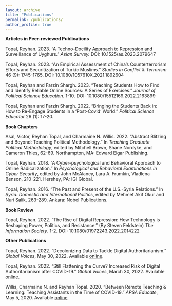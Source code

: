 ```yaml
---
layout: archive
title: "Publications"
permalink: /publications/
author_profile: true
---
```


**Articles in Peer-reviewed Publications**

Topal, Reyhan. 2023. “A Techno-Docility Approach to Repression and Surveillance of Uyghurs.” <i>Asian Survey.</i> DOI: 10.1525/as.2023.2079647

Topal, Reyhan. 2023. “An Empirical Assessment of China’s Counterterrorism Efforts and Securitization of Turkic Muslims.” <i>Studies in Conflict & Terrorism</i> 46 (9): 1745-1765. DOI: 10.1080/1057610X.2021.1892604

Topal, Reyhan and Farzin Shargh. 2023. “Teaching Students How to Find and Identify Reliable Online Sources: A Series of Exercises.” <i>Journal of Political Science Education</i>. 1-10. DOI: 10.1080/15512169.2022.2163899

Topal, Reyhan and Farzin Shargh. 2022. “Bringing the Students Back in: How to Re-Engage Students in a ‘Post-Covid’ World.” <i>Political Science Educator</i> 26 (1): 17-20.

**Book Chapters**

Asal, Victor, Reyhan Topal, and Charmaine N. Willis. 2022. “Abstract Blitzing and Beyond: Teaching Political Methodology.” In <i>Teaching Graduate Political Methodology</i>, edited by Mitchell Brown, Shane Nordyke, and Cameron Thies, 62-69. Northampton, MA: Edward Elgar Publishing.

Topal, Reyhan. 2018. “A Cyber-psychological and Behavioral Approach to Online Radicalization.” In <i>Psychological and Behavioral Examinations in Cyber Security</i>, edited by John McAlaney, Lara A. Frumkin, Vladlena Benson, 210-221. Hershey, PA: IGI Global.

Topal, Reyhan. 2016. “The Past and Present of the U.S.-Syria Relations.” In <i>Syria: Domestic and International Politics</i>, edited by Mehmet Akif Okur and Nuri Salik, 263-289. Ankara: Nobel Publications.

**Book Review**

Topal, Reyhan. 2022. “The Rise of Digital Repression: How Technology is Reshaping Power, Politics, and Resistance.”
(By Steven Feldstein) <i>The Information Society</i>. 1-2. DOI: 10.1080/01972243.2022.2014222

**Other Publications**

Topal, Reyhan. 2022. “Decolonizing Data to Tackle Digital Authoritarianism.” <i>Global Voices</i>, May 30, 2022. Available [online](https://globalvoices.org/2022/06/02/decolonizing-data-to-tackle-digital-authoritarianism/).

Topal, Reyhan. 2022. “Still Flattening the Curve? Increased Risk of Digital Authoritarianism after COVID-19.” <i>Global
Voices</i>, March 30, 2022. Available [online](https://globalvoices.org/2022/03/30/still-flattening-the-curve-increased-risk-of-digital-authoritarianism-after-covid-19/).

Willis, Charmaine N. and Reyhan Topal. 2020. “Between Remote Teaching & Learning: Teaching Assistants in the
Time of COVID-19.” <i>APSA Educate</i>, May 5, 2020. Available [online](https://educate.apsanet.org/between-remote-teaching-learning-teaching-assistants-in-the-time-of-covid-19/).
